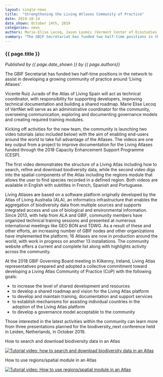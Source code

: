 ```yaml
---
layout: single-news
title:  "Strengthening the Living Atlases Community of Practice"
date: 2019-10-14
date_shown: October 14th, 2019
categories: news
authors: Marie-Elise Lecoq, Jason Loomis (Vermont Center of Ecostudies) and Vicente J. Ruiz Jurado
summary: "The GBIF Secretariat has funded two half-time positions in the network to assist in developing a growing community of practice around ‘Living Atlases'."
---
```


### {{ page.title }}

_Published by {{ page.date_shown }} by {{ page.authors}}_

The GBIF Secretariat has funded two half-time positions in the network to assist in developing a growing community of practice around ‘Living Atlases'.

Vicente Ruiz Jurado of the Atlas of Living Spain will act as technical coordinator, with responsibility for supporting developers, improving technical documentation and building a shared roadmap. Marie Elise Lecoq of VertNet will serve as an administrative coordinator for the community, overseeing communication, exploring and documenting governance models and creating required training modules.

Kicking off activities for the new team, the community is launching two video tutorials (also included below) with the aim of enabling end-users around the world to take full advantage of the Atlases. The videos are one key output from a project to improve documentation for the Living Atlases funded through the 2018 Capacity Enhancement Support Programme (CESP).

The first video demonstrates the structure of a Living Atlas including how to search, refine and download biodiversity data, while the second video digs into the spatial components of the Atlas including the regions module that allows the user to find species recorded in a defined region. Both videos are available in English with subtitles in French, Spanish and Portuguese.

Living Atlases are based on a software platform originally developed by the Atlas of Living Australia (ALA), an informatics infrastructure that enables the aggregation of biodiversity data from multiple sources and supports integrated access and use of biological and environmental information. Since 2013, with help from ALA and GBIF, community members have organized technical training sessions and presented at numerous international meetings like GEO BON and TDWG. As a result of these and other efforts, an increasing number of GBIF nodes and other organizations have implemented the platform; 16 Atlases are now in production around the world, with work in progress on another 13 installations. The community website offers a current and complete list along with highlights activity across the community.

At the 2018 GBIF Governing Board meeting in Kilkenny, Ireland, Living Atlas representatives prepared and adopted a collective commitment toward developing a Living Atlas Community of Practice (CoP) with the following goals: 
* to increase the level of shared development and resources
* to develop a shared roadmap and vision for the Living Atlas platform
* to develop and maintain training, documentation and support services
* to establish mechanisms for assisting individual countries in the adoption of the Living Atlas platform
* to develop a governance model acceptable to the community

Those interested in the latest activities within the community can learn more from three presentations planned for the biodiversity_next conference held in Leiden, Netherlands, in October 2019. 

How to search and download biodiversity data in an Atlas

[![Tutorial video: how to search and download biodiversity data in an Atlas](http://img.youtube.com/vi/pEUp1B1pRxw/0.jpg)](http://www.youtube.com/watch?v=pEUp1B1pRxw "Tutorial video: how to search and download biodiversity data in an Atlas")

How to use regions/spatial module in an Atlas

[![Tutorial video: How to use regions/spatial module in an Atlas](http://img.youtube.com/vi/Uo64PUNuxXs/0.jpg)](http://www.youtube.com/watch?v=Uo64PUNuxXs "Tutorial video: How to use regions/spatial module in an Atlas")

